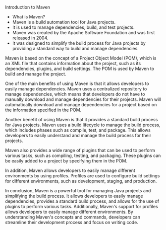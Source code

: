 Introduction to Maven
- What is Maven?
- Maven is a build automation tool for Java projects. 
- It is used to manage dependencies, build, and test projects. 
- Maven was created by the Apache Software Foundation and was first released in 2004. 
- It was designed to simplify the build process for Java projects by providing a standard way to build and manage dependencies.

Maven is based on the concept of a Project Object Model (POM), which is an XML file that contains information about the project, such as its dependencies, plugins, and build settings. The POM is used by Maven to build and manage the project.

One of the main benefits of using Maven is that it allows developers to easily manage dependencies. Maven uses a centralized repository to manage dependencies, which means that developers do not have to manually download and manage dependencies for their projects. Maven will automatically download and manage dependencies for a project based on the information specified in the POM.

Another benefit of using Maven is that it provides a standard build process for Java projects. Maven uses a build lifecycle to manage the build process, which includes phases such as compile, test, and package. This allows developers to easily understand and manage the build process for their projects.

Maven also provides a wide range of plugins that can be used to perform various tasks, such as compiling, testing, and packaging. These plugins can be easily added to a project by specifying them in the POM.

In addition, Maven allows developers to easily manage different environments by using profiles. Profiles are used to configure build settings for different environments, such as development, staging, and production.



In conclusion, Maven is a powerful tool for managing Java projects and simplifying the build process. 
It allows developers to easily manage dependencies, provides a standard build process, and allows for the use of plugins to perform various tasks. 
Additionally, Maven's support for profiles allows developers to easily manage different environments.
By understanding Maven's concepts and commands, developers can streamline their development process and focus on writing code.
